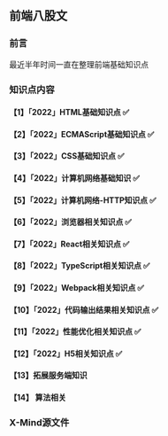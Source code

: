 ## 前端八股文

### 前言 
最近半年时间一直在整理前端基础知识点

### 知识点内容

#### 【1】「2022」HTML基础知识点 ✅

#### 【2】「2022」ECMAScript基础知识点 ✅

#### 【3】「2022」CSS基础知识点 ✅

#### 【4】「2022」计算机网络基础知识 ✅

#### 【5】「2022」计算机网络-HTTP知识点 ✅

#### 【6】「2022」浏览器相关知识点 ✅

#### 【7】「2022」React相关知识点 ✅

#### 【8】「2022」TypeScript相关知识点 ✅

#### 【9】「2022」Webpack相关知识点 ✅

#### 【10】「2022」代码输出结果相关知识点 ✅

#### 【11】「2022」性能优化相关知识点 ✅

#### 【12】「2022」H5相关知识点 ✅

#### 【13】拓展服务端知识

#### 【14】 算法相关

### X-Mind源文件


